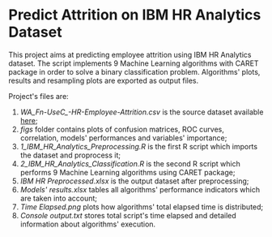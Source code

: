 # Predict Attrition on IBM HR Analytics Dataset
This project aims at predicting employee attrition using IBM HR Analytics dataset. 
The script implements 9 Machine Learning algorithms with CARET package in order to solve a binary classification problem. 
Algorithms' plots, results and resampling plots are exported as output files. 

Project's files are:
1. *WA_Fn-UseC_-HR-Employee-Attrition.csv* is the source dataset available [here](https://www.kaggle.com/pavansubhasht/ibm-hr-analytics-attrition-dataset);
2. *figs* folder contains plots of confusion matrices, ROC curves, correlation, models' performances and variables' importance;
3. *1_IBM_HR_Analytics_Preprocessing.R* is the first R script which imports the dataset and proprocess it;
4. *2_IBM_HR_Analytics_Classification.R* is the second R script which performs 9 Machine Learning algorithms using CARET package;
5. *IBM HR Preprocessed.xlsx* is the output dataset after preprocessing;
6. *Models' results.xlsx* tables all algorithms' performance indicators which are taken into account;
7. *Time Elapsed.png* plots how algorithms' total elapsed time is distributed;
8. *Console output.txt* stores total script's time elapsed and detailed information about algorithms' execution.
